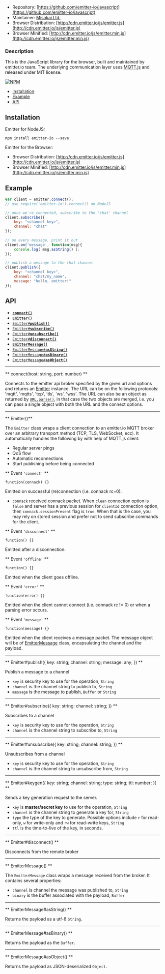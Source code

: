 * Repository: [https://github.com/emitter-io/javascript](https://github.com/emitter-io/javascript)
* Maintainer: [Misakai Ltd.](http://misakai.com)
* Browser Distribution: [http://cdn.emitter.io/js/emitter.js](http://cdn.emitter.io/js/emitter.js)
* Browser Minified: [http://cdn.emitter.io/js/emitter.min.js](http://cdn.emitter.io/js/emitter.min.js)

### Description
This is the JavaScript library for the browser, built and maintained by emitter.io team. The underlying communication layer uses [MQTT.js](https://github.com/mqttjs/MQTT.js) and released under MIT license.

[![NPM](https://nodei.co/npm/emitter-io.png)](https://nodei.co/npm/emitter-io/)

* [Installation](#install)
* [Example](#example)
* [API](#api)

<a name="install"></a>
## Installation

Emitter for NodeJS:
```
npm install emitter-io --save
```

Emitter for the Browser:

* Browser Distribution: [http://cdn.emitter.io/js/emitter.js](http://cdn.emitter.io/js/emitter.js)
* Browser Minified: [http://cdn.emitter.io/js/emitter.min.js](http://cdn.emitter.io/js/emitter.min.js)

<a name="example"></a>
## Example

```javascript
var client = emitter.connect(); 
// use require('emitter-io').connect() on NodeJS 

// once we're connected, subscribe to the 'chat' channel
client.subscribe({
	key: "<channel key>",
	channel: "chat"
});
    
// on every message, print it out
client.on('message', function(msg){
	console.log( msg.asString() );
});

// publish a message to the chat channel
client.publish({
	key: "<channel key>",
	channel: "chat/my_name",
	message: "hello, emitter!"
});
```
<a name="api"></a>
## API
  * <a href="#connect"><code><b>connect()</b></code></a>
  * <a href="#client"><code><b>Emitter()</b></code></a>
  * <a href="#publish"><code>Emitter#<b>publish()</b></code></a>
  * <a href="#subscribe"><code>Emitter#<b>subscribe()</b></code></a>
  * <a href="#unsubscribe"><code>Emitter#<b>unsubscribe()</b></code></a>
  * <a href="#disconnect"><code>Emitter#<b>disconnect()</b></code></a>
  * <a href="#message"><code><b>EmitterMessage()</b></code></a>
  * <a href="#asString"><code>EmitterMessage#<b>asString()</b></code></a>
  * <a href="#asBinary"><code>EmitterMessage#<b>asBinary()</b></code></a>
  * <a href="#asObject"><code>EmitterMessage#<b>asObject()</b></code></a>

-------------------------------------------------------
<a name="connect"></a>
** connect(host: string, port: number) **

Connects to the emitter api broker specified by the given url and options and returns an [Emitter](#emitter) instance. The URL can be on the following protocols: 'mqtt', 'mqtts', 'tcp', 'tls', 'ws', 'wss'. The URL can also be an object as returned by [`URL.parse()`](http://nodejs.org/api/url.html#url_url_parse_urlstr_parsequerystring_slashesdenotehost), in that case the two objects are merged, i.e. you can pass a single object with both the URL and the connect options.

-------------------------------------------------------
<a name="client"></a>
** Emitter()**

The `Emitter` class wraps a client connection to an emitter.io MQTT broker over an arbitrary transport method (TCP, TLS, WebSocket, ecc). It automatically handles the following by with help of MQTT.js client:
* Regular server pings
* QoS flow
* Automatic reconnections
* Start publishing before being connected


** Event `'connect'` **

`function(connack) {}`

Emitted on successful (re)connection (i.e. connack rc=0). 
* `connack` received connack packet. When `clean` connection option is `false` and server has a previous session 
for `clientId` connection option, then `connack.sessionPresent` flag is `true`. When that is the case, 
you may rely on stored session and prefer not to send subscribe commands for the client.

** Event `'disconnect'` **

`function() {}`

Emitted after a disconnection.

** Event `'offline'` **

`function() {}`

Emitted when the client goes offline.

** Event `'error'` **

`function(error) {}`

Emitted when the client cannot connect (i.e. connack rc != 0) or when a parsing error occurs.

** Event `'message'` **

`function(message) {}`

Emitted when the client receives a message packet. The message object will be of [EmitterMessage](#message) class, encapsulating the channel and the payload.


-------------------------------------------------------
<a name="publish"></a>
** Emitter#publish({ key: string; channel: string; message: any;  }) **

Publish a message to a channel
* `key` is security key to use for the operation, `String`
* `channel` is the channel string to publish to, `String`
* `message` is the message to publish, `Buffer` or `String`

-------------------------------------------------------
<a name="subscribe"></a>
** Emitter#subscribe({ key: string; channel: string;  }) **

Subscribes to a channel
* `key` is security key to use for the operation, `String`
* `channel` is the channel string to subscribe to, `String`

-------------------------------------------------------
<a name="unsubscribe"></a>
** Emitter#unsubscribe({ key: string; channel: string;  }) **

Unsubscribes from a channel
* `key` is security key to use for the operation, `String`
* `channel` is the channel string to unsubscribe from, `String`

-------------------------------------------------------
<a name="unsubscribe"></a>
** Emitter#keygen({ key: string; channel: string; type: string; ttl: number; }) **

Sends a key generation request to the server.
* `key` is **master/secret key** to use for the operation, `String`
* `channel` is the channel string to generate a key for, `String`
* `type` the type of the key to generate. Possible options include `r` for read-only, `w` for write-only and `rw` for read-write keys, `String`
* `ttl` is the time-to-live of the key, in seconds.

-------------------------------------------------------
<a name="disconnect"></a>
** Emitter#disconnect() **

Disconnects from the remote broker

-------------------------------------------------------
<a name="message"></a>
** EmitterMessage() **

The `EmitterMessage` class wraps a message received from the broker. It contains several properties:
* `channel` is channel the message was published to, `String`
* `binary` is the buffer associated with the payload, `Buffer`

-------------------------------------------------------
<a name="asString"></a>
** EmitterMessage#asString() **

Returns the payload as a utf-8 `String`.

-------------------------------------------------------
<a name="asBinary"></a>
** EmitterMessage#asBinary() **

Returns the payload as the `Buffer`.

-------------------------------------------------------
<a name="asObject"></a>
** EmitterMessage#asObject() **

Returns the payload as JSON-deserialized `Object`.
